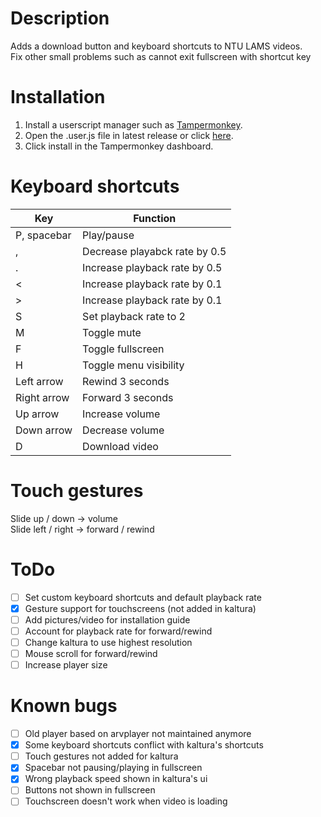 # Description
Adds a download button and keyboard shortcuts to NTU LAMS videos.  
Fix other small problems such as cannot exit fullscreen with shortcut key

# Installation
1. Install a userscript manager such as [Tampermonkey](https://www.tampermonkey.net/).
2. Open the .user.js file in latest release or click [here](https://github.com/klsjadhf/lams_userscript/releases/latest/download/lams.user.js).
3. Click install in the Tampermonkey dashboard.

# Keyboard shortcuts
Key | Function
----|---------
P, spacebar | Play/pause
, | Decrease playabck rate by 0.5
. | Increase playback rate by 0.5
< | Increase playback rate by 0.1
\> | Increase playback rate by 0.1
S | Set playback rate to 2
M | Toggle mute
F | Toggle fullscreen
H | Toggle menu visibility
Left arrow | Rewind 3 seconds
Right arrow | Forward 3 seconds
Up arrow | Increase volume
Down arrow | Decrease volume
D | Download video

# Touch gestures
Slide up / down -> volume  
Slide left / right -> forward / rewind

# ToDo
- [ ] Set custom keyboard shortcuts and default playback rate
- [x] Gesture support for touchscreens (not added in kaltura)
- [ ] Add pictures/video for installation guide  
- [ ] Account for playback rate for forward/rewind
- [ ] Change kaltura to use highest resolution 
- [ ] Mouse scroll for forward/rewind
- [ ] Increase player size

# Known bugs
- [ ] Old player based on arvplayer not maintained anymore
- [x] Some keyboard shortcuts conflict with kaltura's shortcuts
- [ ] Touch gestures not added for kaltura
- [x] Spacebar not pausing/playing in fullscreen
- [x] Wrong playback speed shown in kaltura's ui
- [ ] Buttons not shown in fullscreen
- [ ] Touchscreen doesn't work when video is loading
